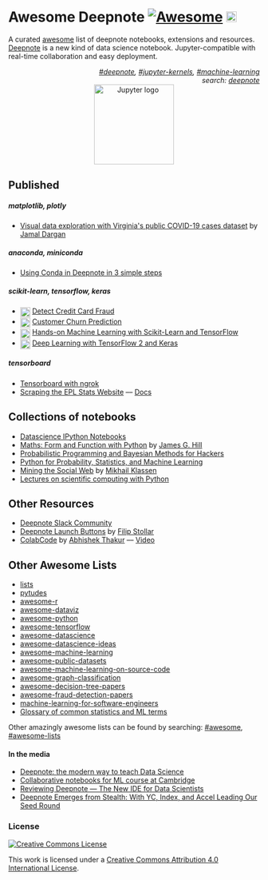 # Awesome Deepnote [![Awesome](https://awesome.re/badge.svg)](https://awesome.re)  [<img height="21" src="https://beta.deepnote.com/buttons/launch-in-deepnote.svg">](https://github.com/SuNaden/deepnote-launch-example) 

A curated [awesome](https://github.com/topics/awesome) list of deepnote notebooks, extensions and resources. [Deepnote](http://deepnote.com) is a new kind of data science notebook. Jupyter-compatible with real-time collaboration and easy deployment.

<div align="right" style="text-align:right"><i><a href="https://github.com/topics/deepnote">#deepnote</a>, <a href="https://github.com/topics/jupyter-kernels">#jupyter-kernels</a>, <a href="https://github.com/topics/machine-learning">#machine-learning</a><br>
search: <a href="https://github.com/search?type=Repositories&q=deepnote"> deepnote</a></i></div>

<div align="center">
<img  width="160"  src="https://deepnote.com/static/landing/logo.svg"  alt="Jupyter logo">
</div>

## Published

##### _matplotlib, plotly_
-  [Visual data exploration with Virginia's public COVID-19 cases dataset](https://github.com/jammy-bot/va-covid-eda) by [Jamal Dargan](https://github.com/jammy-bot)
##### _anaconda, miniconda_
-  [Using Conda in Deepnote in 3 simple steps](https://beta.deepnote.com/project/1e061457-9c0a-412a-a8fa-c08358928ba2)

##### _scikit-learn, tensorflow, keras_
- [ <sub><sub><img height="20" src="https://beta.deepnote.com/buttons/launch-in-deepnote.svg"></sub></sub>](https://deepnote.com/launch?template=deepnote&url=https%3A%2F%2Fgithub.com%2Fmatthew-e-thomas%2Fdeeptnote-credit-card-fraud%2Fblob%2Fmaster%2Fcredit_card_fraud_ml.ipynb)  [Detect Credit Card Fraud](https://github.com/matthew-e-thomas/deeptnote-credit-card-fraud)  
- [ <sub><sub><img height="20" src="https://beta.deepnote.com/buttons/launch-in-deepnote.svg"></sub></sub>](https://deepnote.com/launch?template=deepnote&url=https%3A%2F%2Fgithub.com%2Falfarias%2Fcustomer-churn-prediction%2Fblob%2Fmaster%2Fnotebooks%2Fcustomer-churn-prediction.ipynb%29)  [Customer Churn Prediction](https://github.com/alfarias/customer-churn-prediction/blob/master/notebooks/customer-churn-prediction.ipynb) 
- [ <sub><sub><img height="20" alt="sdfsdf" src="https://beta.deepnote.com/buttons/launch-in-deepnote.svg"></sub></sub>](https://deepnote.com/launch?template=data-science&url=https%3A//github.com/ageron/handson-ml/blob/master/02_end_to_end_machine_learning_project.ipynb)  [Hands-on Machine Learning with Scikit-Learn and TensorFlow](https://learning.oreilly.com/library/view/hands-on-machine-learning/9781491962282/)
- [ <sub><sub><img alt="by Peter Norvig" height="20" src="https://beta.deepnote.com/buttons/launch-in-deepnote.svg"></sub></sub>](https://deepnote.com/launch?template=data-science&url=https%3A//github.com/ageron/handson-ml/blob/master/02_end_to_end_machine_learning_project.ipynb)   [Deep Learning with TensorFlow 2 and Keras](https://github.com/ageron/tf2_course)

##### _tensorboard_
-  [Tensorboard with ngrok](https://deepnote.com/project/d9ef0f3d-e2e3-40ef-8f40-2dc37fb22b88#%2Ftensorboard.ipynb) 
-  [Scraping the EPL Stats Website](https://deepnote.com/project/19f51d7b-ae79-4c51-906c-dee0138da144) –– [Docs](https://github.com/sportsdatasolutions/python_project_template/blob/master/getting_started_deepnote.md)

## Collections of notebooks

- [Datascience IPython Notebooks](https://github.com/donnemartin/data-science-ipython-notebooks)
-  [Maths: Form and Function with Python](https://github.com/James-G-Hill/Mathematics-Form-and-Function-Notebooks) by [James G. Hill](https://github.com/James-G-Hill) 
  -  [Probabilistic Programming and Bayesian Methods for Hackers](https://github.com/CamDavidsonPilon/Probabilistic-Programming-and-Bayesian-Methods-for-Hackers)
-  [Python for Probability, Statistics, and Machine Learning](https://github.com/unpingco/Python-for-Probability-Statistics-and-Machine-Learning-2E)
-  [Mining the Social Web](https://github.com/mikhailklassen/Mining-the-Social-Web-3rd-Edition/tree/master/notebooks) by [Mikhail Klassen](https://github.com/mikhailklassen)
-  [Lectures on scientific computing with Python](https://github.com/jrjohansson/scientific-python-lectures)

## Other Resources
- [Deepnote Slack Community](https://join.slack.com/t/deepnotecommunity/shared_invite/enQtOTI4OTA1MzYwNTMzLTQ4ZGY4Y2VkOTZkYTNjY2U3NTU5ZjJjMDRiMmNmOTgzMzhmYjZlMTczZmY1MDhhM2RmMDk3OWYxM2MyZmFlMDc)
-  [Deepnote Launch Buttons](https://github.com/SuNaden/deepnote-launch-example) by [Filip Stollar](https://github.com/SuNaden) 
-  [ColabCode](https://github.com/abhishekkrthakur/colabcode) by [Abhishek Thakur](https://github.com/abhishekkrthakur) –– [Video](https://youtu.be/7kTbM3D02jU)

## Other Awesome Lists
 - [lists](https://github.com/jnv/lists)
 - [pytudes](https://github.com/norvig/pytudes)
 - [awesome-r](https://github.com/qinwf/awesome-R)
 - [awesome-dataviz](https://github.com/fasouto/awesome-dataviz)
 - [awesome-python](https://github.com/vinta/awesome-python)
 - [awesome-tensorflow](https://github.com/jtoy/awesome-tensorflow)
 - [awesome-datascience](https://github.com/academic/awesome-datascience)
 - [awesome-datascience-ideas](https://github.com/JosPolfliet/awesome-datascience-ideas)
 - [awesome-machine-learning](https://github.com/josephmisiti/awesome-machine-learning)
 - [awesome-public-datasets](https://github.com/caesar0301/awesome-public-datasets) 
 - [awesome-machine-learning-on-source-code](https://github.com/src-d/awesome-machine-learning-on-source-code)
 - [awesome-graph-classification](https://github.com/benedekrozemberczki/awesome-graph-classification)
 - [awesome-decision-tree-papers](https://github.com/benedekrozemberczki/awesome-decision-tree-papers)
 - [awesome-fraud-detection-papers](https://github.com/benedekrozemberczki/awesome-fraud-detection-papers)
 - [machine-learning-for-software-engineers](https://github.com/ZuzooVn/machine-learning-for-software-engineers)
- [Glossary of common statistics and ML terms](https://www.analyticsvidhya.com/glossary-of-common-statistics-and-machine-learning-terms/) 

Other amazingly awesome lists can be found by searching: [#awesome](https://github.com/topics/awesome), [#awesome-lists](https://github.com/topics/awesome-lists)

#### In the media

-  [Deepnote: the modern way to teach Data Science](https://medium.com/@robertlacok/deepnote-the-modern-way-to-teach-data-science-99998ce659a)
-  [Collaborative notebooks for ML course at Cambridge](https://deepnote.com/article/university-of-cambridge)
-  [Reviewing Deepnote — The New IDE for Data Scientists](https://towardsdatascience.com/reviewing-deepnote-the-new-ide-for-data-scientists-90c3464ebc5e)
-  [Deepnote Emerges from Stealth: With YC, Index, and Accel Leading Our Seed Round](https://medium.com/deepnote/deepnote-emerges-from-stealth-with-yc-index-and-accel-leading-our-seed-round-12325281cde0)

### License

[![Creative Commons License](http://i.creativecommons.org/l/by/4.0/88x31.png)](http://creativecommons.org/licenses/by/4.0/)

This work is licensed under a [Creative Commons Attribution 4.0 International License](http://creativecommons.org/licenses/by/4.0/).
<!--stackedit_data:
eyJoaXN0b3J5IjpbLTc3NTg3MTg5MCwtMTkxMjIwMDk1MiwtMT
k2MzA5MzkzMiwxMzQ5MzQ4NjE4LC0xNzYwODMyOTE0LDkyNDk0
NTA5MSwtMTk0Mjg3NDQzLC0xNjcwNjUxMDY0LDEyNTQzMjE5My
wtMTk3MDMwMTgwLDE5MDA4OTc2OTUsMjEyOTA1NzA2NSwzMDE1
NDgwNTZdfQ==
-->